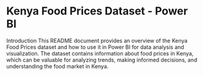 # Kenya Food Prices Dataset - Power BI
Introduction
This README document provides an overview of the Kenya Food Prices dataset and how to use it in Power BI for data analysis and visualization. The dataset contains information about food prices in Kenya, which can be valuable for analyzing trends, making informed decisions, and understanding the food market in Kenya.
